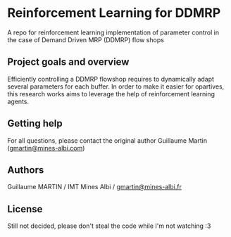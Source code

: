 # Reinforcement Learning for DDMRP

A repo for reinforcement learning implementation of parameter control in the case of Demand Driven MRP (DDMRP) flow shops

## Project goals and overview

Efficiently controlling a DDMRP flowshop requires to dynamically adapt several parameters for each buffer. In order to make it easier for opartives, this research works aims to leverage the help of reinforcement learning agents.

## Getting help

For all questions, please contact the original author Guillaume Martin (gmartin@mines-albi.com)

## Authors

Guillaume MARTIN / IMT Mines Albi / gmartin@mines-albi.fr

## License

Still not decided, please don't steal the code while I'm not watching :3